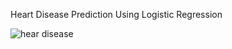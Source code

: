 Heart Disease Prediction Using Logistic Regression

![hear disease](https://github.com/phanikumaralakam/alakamphanikumar.devtern/assets/154543563/1c77912a-d966-4fd2-894a-291a2880f3e0)
